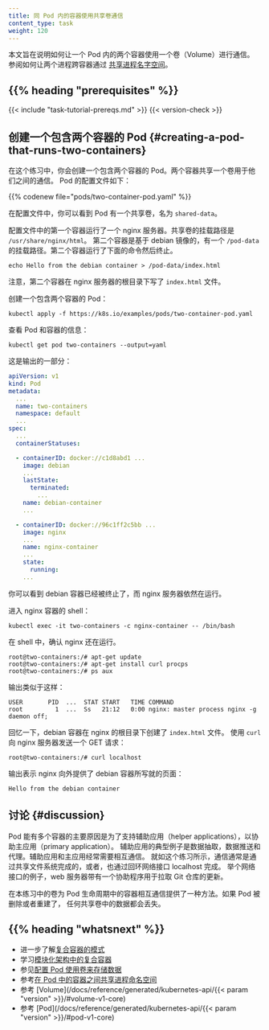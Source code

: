 ```yaml
---
title: 同 Pod 内的容器使用共享卷通信
content_type: task
weight: 120
---
```

<!--
title: Communicate Between Containers in the Same Pod Using a Shared Volume
content_type: task
weight: 120
-->
<!-- overview -->

<!--
This page shows how to use a Volume to communicate between two Containers running
in the same Pod. See also how to allow processes to communicate by
[sharing process namespace](/docs/tasks/configure-pod-container/share-process-namespace/)
between containers.
-->
本文旨在说明如何让一个 Pod 内的两个容器使用一个卷（Volume）进行通信。
参阅如何让两个进程跨容器通过
[共享进程名字空间](/zh-cn/docs/tasks/configure-pod-container/share-process-namespace/)。

## {{% heading "prerequisites" %}}

{{< include "task-tutorial-prereqs.md" >}} {{< version-check >}}

<!-- steps -->

<!--
##  Creating a Pod that runs two Containers

In this exercise, you create a Pod that runs two Containers. The two containers
share a Volume that they can use to communicate. Here is the configuration file
for the Pod:
-->
## 创建一个包含两个容器的 Pod   {#creating-a-pod-that-runs-two-containers}

在这个练习中，你会创建一个包含两个容器的 Pod。两个容器共享一个卷用于他们之间的通信。
Pod 的配置文件如下：

{{% codenew file="pods/two-container-pod.yaml" %}}

<!--
In the configuration file, you can see that the Pod has a Volume named
`shared-data`.

The first container listed in the configuration file runs an nginx server. The
mount path for the shared Volume is `/usr/share/nginx/html`.
The second container is based on the debian image, and has a mount path of
`/pod-data`. The second container runs the following command and then terminates.
-->
在配置文件中，你可以看到 Pod 有一个共享卷，名为 `shared-data`。

配置文件中的第一个容器运行了一个 nginx 服务器。共享卷的挂载路径是 `/usr/share/nginx/html`。
第二个容器是基于 debian 镜像的，有一个 `/pod-data` 的挂载路径。第二个容器运行了下面的命令然后终止。

```shell
echo Hello from the debian container > /pod-data/index.html
```

<!--
Notice that the second container writes the `index.html` file in the root
directory of the nginx server.

Create the Pod and the two Containers:
-->
注意，第二个容器在 nginx 服务器的根目录下写了 `index.html` 文件。

创建一个包含两个容器的 Pod：

```shell
kubectl apply -f https://k8s.io/examples/pods/two-container-pod.yaml
```

<!--
View information about the Pod and the Containers:
-->
查看 Pod 和容器的信息：

```shell
kubectl get pod two-containers --output=yaml
```

<!--
Here is a portion of the output:
-->
这是输出的一部分：

```yaml
apiVersion: v1
kind: Pod
metadata:
  ...
  name: two-containers
  namespace: default
  ...
spec:
  ...
  containerStatuses:

  - containerID: docker://c1d8abd1 ...
    image: debian
    ...
    lastState:
      terminated:
        ...
    name: debian-container
    ...

  - containerID: docker://96c1ff2c5bb ...
    image: nginx
    ...
    name: nginx-container
    ...
    state:
      running:
    ...
```

<!--
You can see that the debian Container has terminated, and the nginx Container
is still running.

Get a shell to nginx Container:
-->
你可以看到 debian 容器已经被终止了，而 nginx 服务器依然在运行。

进入 nginx 容器的 shell：

```shell
kubectl exec -it two-containers -c nginx-container -- /bin/bash
```

<!--
In your shell, verify that nginx is running:
-->
在 shell 中，确认 nginx 还在运行。

```
root@two-containers:/# apt-get update
root@two-containers:/# apt-get install curl procps
root@two-containers:/# ps aux
```

<!--
The output is similar to this:
-->
输出类似于这样：

```
USER       PID  ...  STAT START   TIME COMMAND
root         1  ...  Ss   21:12   0:00 nginx: master process nginx -g daemon off;
```

<!--
Recall that the debian Container created the `index.html` file in the nginx root
directory. Use `curl` to send a GET request to the nginx server:
-->
回忆一下，debian 容器在 nginx 的根目录下创建了 `index.html` 文件。
使用 `curl` 向 nginx 服务器发送一个 GET 请求：

```
root@two-containers:/# curl localhost
```

<!--
The output shows that nginx serves a web page written by the debian container:
-->
输出表示 nginx 向外提供了 debian 容器所写就的页面：

```
Hello from the debian container
```
<!-- discussion -->

<!--
## Discussion

The primary reason that Pods can have multiple containers is to support
helper applications that assist a primary application. Typical examples of
helper applications are data pullers, data pushers, and proxies.
Helper and primary applications often need to communicate with each other.
Typically this is done through a shared filesystem, as shown in this exercise,
or through the loopback network interface, localhost. An example of this pattern is a
web server along with a helper program that polls a Git repository for new updates.
-->
## 讨论   {#discussion}

Pod 能有多个容器的主要原因是为了支持辅助应用（helper applications），以协助主应用（primary application）。
辅助应用的典型例子是数据抽取，数据推送和代理。辅助应用和主应用经常需要相互通信。
就如这个练习所示，通信通常是通过共享文件系统完成的，或者，也通过回环网络接口 localhost 完成。
举个网络接口的例子，web 服务器带有一个协助程序用于拉取 Git 仓库的更新。

<!--
The Volume in this exercise provides a way for Containers to communicate during
the life of the Pod. If the Pod is deleted and recreated, any data stored in
the shared Volume is lost.
-->
在本练习中的卷为 Pod 生命周期中的容器相互通信提供了一种方法。如果 Pod 被删除或者重建了，
任何共享卷中的数据都会丢失。

## {{% heading "whatsnext" %}}

<!--
* Learn more about [patterns for composite containers](/blog/2015/06/the-distributed-system-toolkit-patterns/).
* Learn about [composite containers for modular architecture](https://www.slideshare.net/Docker/slideshare-burns).
* See [Configuring a Pod to Use a Volume for Storage](/docs/tasks/configure-pod-container/configure-volume-storage/).
* See [Configure a Pod to share process namespace between containers in a Pod](/docs/tasks/configure-pod-container/share-process-namespace/)
* See [Volume](/docs/reference/generated/kubernetes-api/{{< param "version" >}}/#volume-v1-core).
* See [Pod](/docs/reference/generated/kubernetes-api/{{< param "version" >}}/#pod-v1-core).
-->
* 进一步了解[复合容器的模式](/blog/2015/06/the-distributed-system-toolkit-patterns/)
* 学习[模块化架构中的复合容器](https://www.slideshare.net/Docker/slideshare-burns)
* 参见[配置 Pod 使用卷来存储数据](/zh-cn/docs/tasks/configure-pod-container/configure-volume-storage/)
* 参考[在 Pod 中的容器之间共享进程命名空间](/zh-cn/docs/tasks/configure-pod-container/share-process-namespace/)
* 参考 [Volume](/docs/reference/generated/kubernetes-api/{{< param "version" >}}/#volume-v1-core)
* 参考 [Pod](/docs/reference/generated/kubernetes-api/{{< param "version" >}}/#pod-v1-core)

